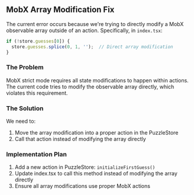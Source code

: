 ## MobX Array Modification Fix

The current error occurs because we're trying to directly modify a MobX observable array outside of an action. Specifically, in `index.tsx`:

```typescript
if (!store.guesses[0]) {
  store.guesses.splice(0, 1, '');  // Direct array modification
}
```

### The Problem
MobX strict mode requires all state modifications to happen within actions. The current code tries to modify the observable array directly, which violates this requirement.

### The Solution
We need to:

1. Move the array modification into a proper action in the PuzzleStore
2. Call that action instead of modifying the array directly

### Implementation Plan
1. Add a new action in PuzzleStore: `initializeFirstGuess()`
2. Update index.tsx to call this method instead of modifying the array directly
3. Ensure all array modifications use proper MobX actions